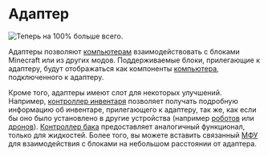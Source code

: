 # Адаптер

![Теперь на 100% больше всего.](oredict:opencomputers:adapter)

Адаптеры позволяют [компьютерам](../general/computer.md) взаимодействовать с блоками Minecraft или из других модов. Поддерживаемые блоки, прилегающие к адаптеру, будут отображаться как компоненты [компьютера](../general/computer.md), подключенного к адаптеру.

Кроме того, адаптеры имеют слот для некоторых улучшений. Например, [контроллер инвентаря](../item/inventoryControllerUpgrade.md) позволяет получать подробную информацию об инвентаре, прилегающего к адаптеру, так же, как если бы оно было установлено в другие устройства (например [роботов](robot.md) или [дронов](../item/drone.md)). [Контроллер бака](../item/tankControllerUpgrade.md) предоставляет аналогичный функционал, только для жидкостей.
Более того, вы можете вставить связанный [МФУ](../item/mfu.md) для взаимодействия с блоками на небольшом расстоянии от адаптера.
